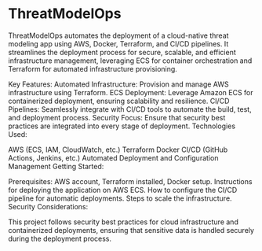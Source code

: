 # ThreatModelOps
ThreatModelOps automates the deployment of a cloud-native threat modeling app using AWS, Docker, Terraform, and CI/CD pipelines. It streamlines the deployment process for secure, scalable, and efficient infrastructure management, leveraging ECS for container orchestration and Terraform for automated infrastructure provisioning.

Key Features:
Automated Infrastructure: Provision and manage AWS infrastructure using Terraform.
ECS Deployment: Leverage Amazon ECS for containerized deployment, ensuring scalability and resilience.
CI/CD Pipelines: Seamlessly integrate with CI/CD tools to automate the build, test, and deployment process.
Security Focus: Ensure that security best practices are integrated into every stage of deployment.
Technologies Used:

AWS (ECS, IAM, CloudWatch, etc.)
Terraform
Docker
CI/CD (GitHub Actions, Jenkins, etc.)
Automated Deployment and Configuration Management
Getting Started:

Prerequisites: AWS account, Terraform installed, Docker setup.
Instructions for deploying the application on AWS ECS.
How to configure the CI/CD pipeline for automatic deployments.
Steps to scale the infrastructure.
Security Considerations:

This project follows security best practices for cloud infrastructure and containerized deployments, ensuring that sensitive data is handled securely during the deployment process.
